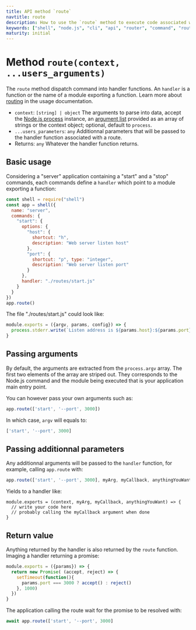 ```yaml
---
title: API method `route`
navtitle: route
description: How to use the `route` method to execute code associated with a particular command.
keywords: ["shell", "node.js", "cli", "api", "router", "command", "route"]
maturity: initial
---
```


# Method `route(context, ...users_arguments)`

The `route` method dispatch command into handler functions. An `handler` is a function or the name of a module exporting a function. Learn more about [routing](/usage/routing/) in the usage documentation.

* `context`: `[string] | object` The arguments to parse into data, accept the [Node.js process](https://nodejs.org/api/process.html) instance, an [argument list](https://nodejs.org/api/process.html#process_process_argv) provided as an array of strings or the context object; optional, default to `process`.
* `...users_parameters`: `any` Additionnal parameters that will be passed to the handler function associated with a route.
* Returns: `any` Whatever the handler function returns.

## Basic usage

Considering a "server" application containing a "start" and a "stop" commands, each commands define a `handler` which point to a module exporting a function:

```js
const shell = require("shell")
const app = shell({
  name: "server",
  commands: {
    "start": {
      options: {
        "host": {
          shortcut: "h",
          description: "Web server listen host"
        },
        "port": {
          shortcut: "p", type: "integer",
          description: "Web server listen port"
        }
      },
      handler: "./routes/start.js"
    }
  }
})
app.route()
```

The file "./routes/start.js" could look like:

```js
module.exports = ({argv, params, config}) => {
  process.stderr.write(`Listen address is ${params.host}:${params.port}`)
}
```

## Passing arguments

By default, the arguments are extracted from the `process.argv` array. The first two elements of the array are striped out. They corresponds to the Node.js command and the module being executed that is your application main entry point.

You can however pass your own arguments such as:

```js
app.route(['start', '--port', 3000])
```

In which case, `argv` will equals to:

```js
['start', '--port', 3000]
```

## Passing additionnal parameters

Any additionnal arguments will be passed to the `handler` function, for example, calling `app.route` with:

```js
app.route(['start', '--port', 3000], myArg, myCallback, anythingYouWant)
```

Yields to a handler like:

```
module.exports = (context, myArg, myCallback, anythingYouWant) => {
  // write your code here
  // probably calling the myCallback argument when done
}
```

## Return value

Anything returned by the handler is also returned by the `route` function. Imaging a handler returning a promise:

```js
module.exports = ({params}) => {
  return new Promise( (accept, reject) => {
    setTimeout(function(){
      params.port === 3000 ? accept() : reject()
    }, 1000)
  })
}
```

The application calling the route wait for the promise to be resolved with:

```js
await app.route(['start', '--port', 3000]
```
